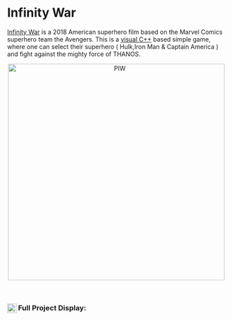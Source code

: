 # Infinity War

[Infinity War][piwwiki] is a 2018 American superhero film based on the Marvel Comics superhero team the Avengers. This is a [visual C++][visulac] based simple game, where one can select their superhero ( Hulk,Iron Man & Captain America ) and fight against the mighty force of THANOS.

<p align="center">
<img align="centre" alt="PIW" width="500px" src="piw/piw.gif" />
</p>

<br />

### Full Project Display: [<img align="left" alt="Youtube" width="22px" src="piw/youtube" />][piw]



[piwwiki]: https://en.wikipedia.org/wiki/Avengers:_Infinity_War
[piw]: https://www.youtube.com/watch?v=rNeXcpLKcpA
[visulac]: https://code.visualstudio.com/docs/languages/cpp

